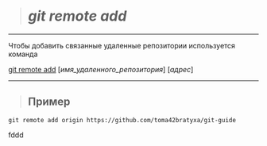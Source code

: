 ># *git remote add*

---

Чтобы добавить связанные удаленные репозитории используется команда

<u>git remote add</u> [*имя_удаленного_репозитория*] [*адрес*]

---

>## Пример 

```bash-
git remote add origin https://github.com/toma42bratyxa/git-guide
```

fddd